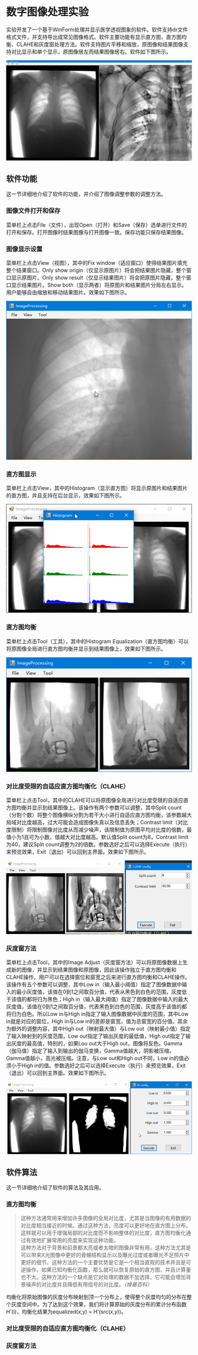 # 数字图像处理实验

实验开发了一个基于WinForm处理并显示医学透视图象的软件。软件支持dr文件格式文件，并支持导出成常见图像格式。软件主要功能有显示直方图，直方图均衡、CLAHE和灰度窗处理方法。软件支持图片平移和缩放，原图像和结果图像支持对比显示和单个显示，原图像居左而结果图像居右。软件如下图所示。

![Overview](assets/overview.png)

## 软件功能

这一节详细地介绍了软件的功能，并介绍了图像调整参数的调整方法。

### 图像文件打开和保存
 
菜单栏上点击File（文件），出现Open（打开）和Save（保存）选单进行文件的打开和保存。打开图像时结果图像与打开图像一致。保存功能只保存结果图像。

### 图像显示设置

菜单栏上点击View（视图），其中的Fix window（适应窗口）使得结果图片填充整个结果窗口。Only show origin（仅显示原图片）将会把结果图片隐藏，整个窗口显示原图片。Only show result（仅显示结果图片）将会把原图片隐藏，整个窗口显示结果图片。Show both（显示两者）将原图片和结果图片分局左右显示。用户能够自由缩放和移动结果图片。效果如下图所示。

![Image Setting](assets/imageSetting.png)

### 直方图显示

菜单栏上点击View，其中的Histogram（显示直方图）将显示原图片和结果图片的直方图，并且支持在后台显示，效果如下图所示。

![Histogram](assets/histogram.png)

### 直方图均衡

菜单栏上点击Tool（工具），其中的Histogram Equalization（直方图均衡）可以将原图像全局进行直方图均衡并显示到结果图像上，效果如下图所示。

![Histogram Equalization](assets/histogramEqualization.png)

### 对比度受限的自适应直方图均衡化（CLAHE）

菜单栏上点击Tool，其中的CLAHE可以将原图像全局进行对比度受限的自适应直方图均衡并显示到结果图像上。该操作有两个参数可以调整，其中Split count（分割个数）将整个图像横纵分割为若干大小进行自适应直方图均衡，该参数越大局域对比度越高，过大可能会造成图像失真以及信息丢失；Contrast limit（对比度限制）将限制图像对比度从而减少噪声，该限制值为原图平均对比度的倍数，最值小为1且可为小数，值越大对比度越高。默认值Split count为8，Contrast limit为40，建议Split count调整为2的倍数。参数选好之后可以选择Execute（执行）来预览效果，Exit（退出）可以回到主界面。效果如下图所示。

![CLAHE](assets/clahe.png)

### 灰度窗方法

菜单栏上点击Tool，其中的Image Adjust（灰度窗方法）可以将原图像数据上生成新的图像，并显示到结果图像和原图像，因此该操作独立于直方图均衡和CLAHE操作，用户可以在选择窗位和窗宽之后来进行直方图均衡和CLAHE操作。该操作有五个参数可以调整，其中Low in（输入最小阈值）指定了图像数据中输入的最小灰度值，该值在0到1之间取百分值，代表从黑色到白色的范围，灰度低于该值的都将归为黑色；High in（输入最大阈值）指定了图像数据中输入的最大灰度值，该值在0到1之间取百分值，代表黑色到白色的范围，灰度高于该值的都将归为白色。所以Low in与High in指定了输入图像数据中灰度的范围，其中Low in就是对应的窗位，High in与Low in的差即是窗宽，值为总窗宽的百分值。其余为额外的调整内容，其中High out（映射最大值）与Low out（映射最小值）指定了输入映射到的灰度范围，Low out指定了输出灰度的最低值，High out指定了输出灰度的最高值，特别的，如果Lou out大于High out，图像将反色。Gamma（伽马值）指定了输入到输出的伽马变换，Gamma值越大，阴影被压缩，Gamma值越小，高光被压缩。注意，与Low out和High out不同，Low in的值必须小于High in的值。参数选好之后可以选择Execute（执行）来预览效果，Exit（退出）可以回到主界面。效果如下图所示。

![Image Adjust](assets/imageAdjust.png)

## 软件算法

这一节详细地介绍了软件的算法及其应用。

### 直方图均衡

> 这种方法通常用来增加许多图像的全局对比度，尤其是当图像的有用数据的对比度相当接近的时候。通过这种方法，亮度可以更好地在直方图上分布。这样就可以用于增强局部的对比度而不影响整体的对比度，直方图均衡化通过有效地扩展常用的亮度来实现这种功能。\
> 这种方法对于背景和前景都太亮或者太暗的图像非常有用，这种方法尤其是可以带来X光图像中更好的骨骼结构显示以及曝光过度或者曝光不足照片中更好的细节。这种方法的一个主要优势是它是一个相当直观的技术并且是可逆操作，如果已知均衡化函数，那么就可以恢复原始的直方图，并且计算量也不大。这种方法的一个缺点是它对处理的数据不加选择，它可能会增加背景噪声的对比度并且降低有用信号的对比度。*（维基百科）*

均衡化将原始图像的灰度分布映射到顶一个分布上，使得整个灰度均匀的分布在整个灰度空间中。为了达到这个效果，我们将计算原始的灰度分布的累计分布函数H'(i)，均衡化结果为equalized(x,y) = H'(src(x,y))。

### 对比度受限的自适应直方图均衡化（CLAHE）

### 灰度窗方法

